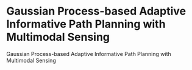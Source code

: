 # Gaussian Process-based Adaptive Informative Path Planning with Multimodal Sensing
Gaussian Process-based Adaptive Informative Path Planning with Multimodal Sensing
